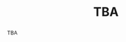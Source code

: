 ---
surname: Lederle
speaker: Waltraud Lederle
institution: Dresden University of Technology
website: https://perso.uclouvain.be/waltraud.lederle/
title: "TBA"
abstract: "TBA"
---